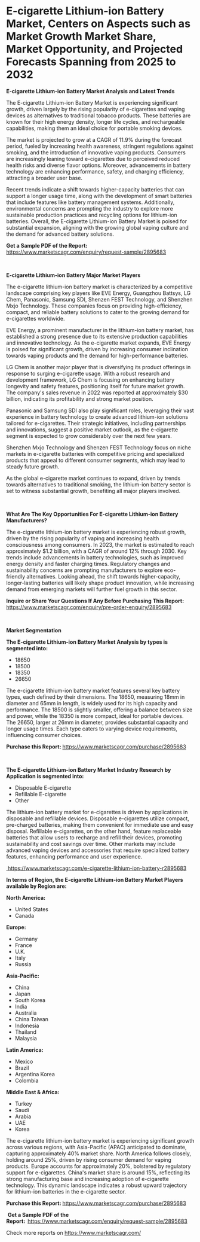 <p><h1>E-cigarette Lithium-ion Battery Market, Centers on Aspects such as Market Growth Market Share, Market Opportunity, and Projected Forecasts Spanning from 2025 to 2032</h1></p><p><strong>E-cigarette Lithium-ion Battery Market Analysis and Latest Trends</strong></p>
<p><p>The E-cigarette Lithium-ion Battery Market is experiencing significant growth, driven largely by the rising popularity of e-cigarettes and vaping devices as alternatives to traditional tobacco products. These batteries are known for their high energy density, longer life cycles, and rechargeable capabilities, making them an ideal choice for portable smoking devices.</p><p>The market is projected to grow at a CAGR of 11.9% during the forecast period, fueled by increasing health awareness, stringent regulations against smoking, and the introduction of innovative vaping products. Consumers are increasingly leaning toward e-cigarettes due to perceived reduced health risks and diverse flavor options. Moreover, advancements in battery technology are enhancing performance, safety, and charging efficiency, attracting a broader user base.</p><p>Recent trends indicate a shift towards higher-capacity batteries that can support a longer usage time, along with the development of smart batteries that include features like battery management systems. Additionally, environmental concerns are prompting the industry to explore more sustainable production practices and recycling options for lithium-ion batteries. Overall, the E-cigarette Lithium-ion Battery Market is poised for substantial expansion, aligning with the growing global vaping culture and the demand for advanced battery solutions.</p></p>
<p><strong>Get a Sample PDF of the Report:&nbsp;</strong> <a href="https://www.marketscagr.com/enquiry/request-sample/2895683?utm_campaign=2565&utm_medium=2&utm_source=Github&utm_content=ia&utm_term=15032025&utm_id=e-cigarette-lithium-ion-battery">https://www.marketscagr.com/enquiry/request-sample/2895683</a></p>
<p>&nbsp;</p>
<p><strong>E-cigarette Lithium-ion Battery Major Market Players</strong></p>
<p><p>The e-cigarette lithium-ion battery market is characterized by a competitive landscape comprising key players like EVE Energy, Guangzhou Battsys, LG Chem, Panasonic, Samsung SDI, Shenzen FEST Technology, and Shenzhen Mxjo Technology. These companies focus on providing high-efficiency, compact, and reliable battery solutions to cater to the growing demand for e-cigarettes worldwide.</p><p>EVE Energy, a prominent manufacturer in the lithium-ion battery market, has established a strong presence due to its extensive production capabilities and innovative technology. As the e-cigarette market expands, EVE Energy is poised for significant growth, driven by increasing consumer inclination towards vaping products and the demand for high-performance batteries.</p><p>LG Chem is another major player that is diversifying its product offerings in response to surging e-cigarette usage. With a robust research and development framework, LG Chem is focusing on enhancing battery longevity and safety features, positioning itself for future market growth. The company's sales revenue in 2022 was reported at approximately $30 billion, indicating its profitability and strong market position.</p><p>Panasonic and Samsung SDI also play significant roles, leveraging their vast experience in battery technology to create advanced lithium-ion solutions tailored for e-cigarettes. Their strategic initiatives, including partnerships and innovations, suggest a positive market outlook, as the e-cigarette segment is expected to grow considerably over the next few years.</p><p>Shenzhen Mxjo Technology and Shenzen FEST Technology focus on niche markets in e-cigarette batteries with competitive pricing and specialized products that appeal to different consumer segments, which may lead to steady future growth.</p><p>As the global e-cigarette market continues to expand, driven by trends towards alternatives to traditional smoking, the lithium-ion battery sector is set to witness substantial growth, benefiting all major players involved.</p></p>
<p>&nbsp;</p>
<p><strong>What Are The Key Opportunities For E-cigarette Lithium-ion Battery Manufacturers?</strong></p>
<p><p>The e-cigarette lithium-ion battery market is experiencing robust growth, driven by the rising popularity of vaping and increasing health consciousness among consumers. In 2023, the market is estimated to reach approximately $1.2 billion, with a CAGR of around 12% through 2030. Key trends include advancements in battery technologies, such as improved energy density and faster charging times. Regulatory changes and sustainability concerns are prompting manufacturers to explore eco-friendly alternatives. Looking ahead, the shift towards higher-capacity, longer-lasting batteries will likely shape product innovation, while increasing demand from emerging markets will further fuel growth in this sector.</p></p>
<p><strong>Inquire or Share Your Questions If Any Before Purchasing This Report:</strong> <a href="https://www.marketscagr.com/enquiry/pre-order-enquiry/2895683?utm_campaign=2565&utm_medium=2&utm_source=Github&utm_content=ia&utm_term=15032025&utm_id=e-cigarette-lithium-ion-battery">https://www.marketscagr.com/enquiry/pre-order-enquiry/2895683</a></p>
<p>&nbsp;</p>
<p><strong>Market Segmentation</strong></p>
<p><strong>The E-cigarette Lithium-ion Battery Market Analysis by types is segmented into:</strong></p>
<p><ul><li>18650</li><li>18500</li><li>18350</li><li>26650</li></ul></p>
<p><p>The e-cigarette lithium-ion battery market features several key battery types, each defined by their dimensions. The 18650, measuring 18mm in diameter and 65mm in length, is widely used for its high capacity and performance. The 18500 is slightly smaller, offering a balance between size and power, while the 18350 is more compact, ideal for portable devices. The 26650, larger at 26mm in diameter, provides substantial capacity and longer usage times. Each type caters to varying device requirements, influencing consumer choices.</p></p>
<p><strong>Purchase this Report:&nbsp;</strong><a href="https://www.marketscagr.com/purchase/2895683?utm_campaign=2565&utm_medium=2&utm_source=Github&utm_content=ia&utm_term=15032025&utm_id=e-cigarette-lithium-ion-battery">https://www.marketscagr.com/purchase/2895683</a></p>
<p>&nbsp;</p>
<p><strong>The E-cigarette Lithium-ion Battery Market Industry Research by Application is segmented into:</strong></p>
<p><ul><li>Disposable E-cigarette</li><li>Refillable E-cigarette</li><li>Other</li></ul></p>
<p><p>The lithium-ion battery market for e-cigarettes is driven by applications in disposable and refillable devices. Disposable e-cigarettes utilize compact, pre-charged batteries, making them convenient for immediate use and easy disposal. Refillable e-cigarettes, on the other hand, feature replaceable batteries that allow users to recharge and refill their devices, promoting sustainability and cost savings over time. Other markets may include advanced vaping devices and accessories that require specialized battery features, enhancing performance and user experience.</p></p>
<p><a href="https://www.marketscagr.com/e-cigarette-lithium-ion-battery-r2895683?utm_campaign=2565&utm_medium=2&utm_source=Github&utm_content=ia&utm_term=15032025&utm_id=e-cigarette-lithium-ion-battery">&nbsp;https://www.marketscagr.com/e-cigarette-lithium-ion-battery-r2895683</a></p>
<p><strong>In terms of Region, the E-cigarette Lithium-ion Battery Market Players available by Region are:</strong></p>
<p>
    <p> <strong> North America: </strong>
        <ul>
            <li>United States</li>
            <li>Canada</li>
        </ul>
        </p> 
    <p> <strong> Europe: </strong>
        <ul>
            <li>Germany</li>
            <li>France</li>
            <li>U.K.</li>
            <li>Italy</li>
            <li>Russia</li>
        </ul>
        </p> 
    <p> <strong> Asia-Pacific: </strong>
        <ul>
            <li>China</li>
            <li>Japan</li>
            <li>South Korea</li>
            <li>India</li>
            <li>Australia</li>
            <li>China Taiwan</li>
            <li>Indonesia</li>
            <li>Thailand</li>
            <li>Malaysia</li>
        </ul>
        </p> 
    <p> <strong> Latin America: </strong>
        <ul>
            <li>Mexico</li>
            <li>Brazil</li>
            <li>Argentina Korea</li>
            <li>Colombia</li>
        </ul>
        </p> 
    <p> <strong> Middle East & Africa: </strong>
        <ul>
            <li>Turkey</li>
            <li>Saudi</li>
            <li>Arabia</li>
            <li>UAE</li>
            <li>Korea</li>
        </ul>
    </p>
    </p>
<p><p>The e-cigarette lithium-ion battery market is experiencing significant growth across various regions, with Asia-Pacific (APAC) anticipated to dominate, capturing approximately 40% market share. North America follows closely, holding around 25%, driven by rising consumer demand for vaping products. Europe accounts for approximately 20%, bolstered by regulatory support for e-cigarettes. China's market share is around 15%, reflecting its strong manufacturing base and increasing adoption of e-cigarette technology. This dynamic landscape indicates a robust upward trajectory for lithium-ion batteries in the e-cigarette sector.</p></p>
<p><strong>Purchase this Report: </strong><a href="https://www.marketscagr.com/purchase/2895683?utm_campaign=2565&utm_medium=2&utm_source=Github&utm_content=ia&utm_term=15032025&utm_id=e-cigarette-lithium-ion-battery">https://www.marketscagr.com/purchase/2895683</a></p>
<p>&nbsp;<strong>Get a Sample PDF of the Report:&nbsp;&nbsp;</strong><a href="https://www.marketscagr.com/enquiry/request-sample/2895683?utm_campaign=2565&utm_medium=2&utm_source=Github&utm_content=ia&utm_term=15032025&utm_id=e-cigarette-lithium-ion-battery">https://www.marketscagr.com/enquiry/request-sample/2895683</a></p>
<p><strong></strong></p>
<p>Check more reports on <a href="https://www.marketscagr.com/?utm_campaign=2565&utm_medium=2&utm_source=Github&utm_content=ia&utm_term=15032025&utm_id=e-cigarette-lithium-ion-battery">https://www.marketscagr.com/</a></p>